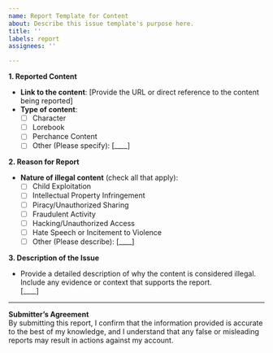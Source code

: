 ```yaml
---
name: Report Template for Content
about: Describe this issue template's purpose here.
title: ''
labels: report
assignees: ''

---
```


**1. Reported Content**  
- **Link to the content**: [Provide the URL or direct reference to the content being reported]  
- **Type of content**:  
  - [ ] Character  
  - [ ] Lorebook  
  - [ ] Perchance Content  
  - [ ] Other (Please specify): [____]

**2. Reason for Report**  
- **Nature of illegal content** (check all that apply):
  - [ ] Child Exploitation
  - [ ] Intellectual Property Infringement
  - [ ] Piracy/Unauthorized Sharing
  - [ ] Fraudulent Activity
  - [ ] Hacking/Unauthorized Access
  - [ ] Hate Speech or Incitement to Violence
  - [ ] Other (Please describe): [____]

**3. Description of the Issue**  
- Provide a detailed description of why the content is considered illegal. Include any evidence or context that supports the report.  
  [____]

---

**Submitter’s Agreement**  
By submitting this report, I confirm that the information provided is accurate to the best of my knowledge, and I understand that any false or misleading reports may result in actions against my account.
